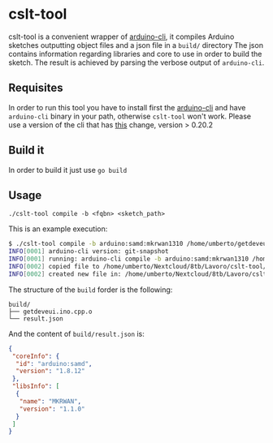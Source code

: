 # cslt-tool

cslt-tool is a convenient wrapper of [arduino-cli](https://github.com/arduino/arduino-cli), it compiles Arduino sketches outputting object files and a json file in a `build/` directory
The json contains information regarding libraries and core to use in order to build the sketch. The result is achieved by parsing the verbose output of `arduino-cli`.

## Requisites
In order to run this tool you have to install first the [arduino-cli](https://github.com/arduino/arduino-cli) and have `arduino-cli` binary in your path, otherwise `cslt-tool` won't work.
Please use a version of the cli that has [this](https://github.com/arduino/arduino-cli/pull/1608) change, version > 0.20.2

## Build it
In order to build it just use `go build`

## Usage
`./cslt-tool compile -b <fqbn> <sketch_path>`

This is an example execution:
``` bash
$ ./cslt-tool compile -b arduino:samd:mkrwan1310 /home/umberto/getdeveui
INFO[0001] arduino-cli version: git-snapshot                  
INFO[0001] running: arduino-cli compile -b arduino:samd:mkrwan1310 /home/umberto/getdeveui -v --format json 
INFO[0002] copied file to /home/umberto/Nextcloud/8tb/Lavoro/cslt-tool/build/getdeveui.ino.cpp.o 
INFO[0002] created new file in: /home/umberto/Nextcloud/8tb/Lavoro/cslt-tool/build/result.json
```
The structure of the `build` forder is the following:
```
build/
├── getdeveui.ino.cpp.o
└── result.json
```
And the content of `build/result.json` is:
```json
{
 "coreInfo": {
  "id": "arduino:samd",
  "version": "1.8.12"
 },
 "libsInfo": [
  {
   "name": "MKRWAN",
   "version": "1.1.0"
  }
 ]
}
```